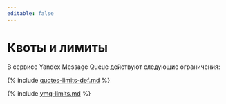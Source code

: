 ```yaml
---
editable: false
---
```


# Квоты и лимиты

В сервисе Yandex Message Queue действуют следующие ограничения:

{% include [quotes-limits-def.md](../../_includes/quotes-limits-def.md) %}

{% include [ymq-limits.md](../../_includes/ymq-limits.md) %}
